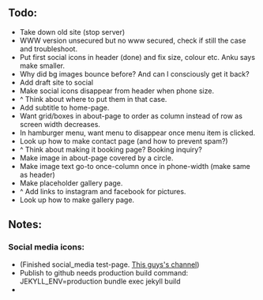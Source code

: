 ## Todo: 
* Take down old site (stop server)
* WWW version unsecured but no www secured, check if still the case and troubleshoot.
* Put first social icons in header (done) and fix size, colour etc. Anku says make smaller. 
* Why did bg images bounce before? And can I consciously get it back?
* Add draft site to social 
* Make social icons disappear from header when phone size.
* ^ Think about where to put them in that case.
* Add subtitle to home-page.
* Want grid/boxes in about-page to order as column instead of row as screen width decreases.
* In hamburger menu, want menu to disappear once menu item is clicked.
* Look up how to make contact page (and how to prevent spam?)
* ^ Think about making it booking page? Booking inquiry?
* Make image in about-page covered by a circle.
* Make image text go-to once-column once in phone-width (make same as header)
* Make placeholder gallery page.
* ^ Add links to instagram and facebook for pictures.
* Look up how to make gallery page.


## Notes:

### Social media icons:
* (Finished social_media test-page. [This guys's channel](https://www.youtube.com/channel/UCDCHcqyeQgJ-jVSd6VJkbCw))
* Publish to github needs production build command: JEKYLL_ENV=production bundle exec jekyll build
* 


